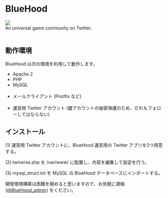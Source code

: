 # BlueHood
<img src="https://github.com/blue-hood/main/blob/master/img/twiverse/default.png"><br>
An universal game community on Twitter. <br>
<br>

## 動作環境
BlueHood は次の環境を利用して動作します。
<ul>
  <li>Apache 2</li>
  <li>PHP</li>
  <li>MySQL</li>
  <li>メールクライアント (Postfix など)</li>
  <li>運営用 Twitter アカウント (鍵アカウントの秘密保護のため、だれもフォローしてはならない)</li>
</ul>

## インストール
<p>(1) 運営用 Twitter アカウントに、BlueHood 運営用の Twitter アプリを3つ用意する。</p>
<p>(2) twiverse.php を /var/www/ に配置し、内容を編集して設定を行う。</p>
<p>(3) mysql_struct.txt を MySQL の BlueHood データベースにインポートする。</p>

開発環境構築は困難を極めると思いますので、お気軽に連絡 (<a href="https://twitter.com/BlueHood_admin">@BlueHood_admin</a>) をください。
